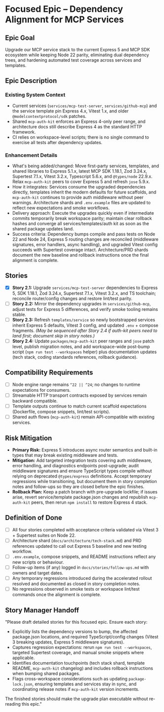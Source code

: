 # Focused Epic – Dependency Alignment for MCP Services

## Epic Goal
Upgrade our MCP service stack to the current Express 5 and MCP SDK ecosystem while keeping Node 22 parity, eliminating dual dependency trees, and hardening automated test coverage across services and templates.

## Epic Description

### Existing System Context
- Current services (`services/mcp-test-server`, `services/github-mcp`) and the service template pin Express 4.x, Vitest 1.x, and older `@modelcontextprotocol/sdk` patches.
- Shared `mcp-auth-kit` enforces an Express 4-only peer range, and architecture docs still describe Express 4 as the standard HTTP framework.
- CI relies on workspace-level scripts; there is no single command to exercise all tests after dependency updates.

### Enhancement Details
- What's being added/changed: Move first-party services, templates, and shared libraries to Express 5.1.x, latest MCP SDK 1.18.1, Zod 3.24.x, Supertest 7.1.x, Vitest 3.2.x, Typescript 5.6.x, and `@types/node` 22.9.x. Relax `mcp-auth-kit` peers to cover Express 5 and refresh `jose` 5.9.x.
- How it integrates: Services consume the upgraded dependencies directly, templates inherit the modern defaults for future scaffolds, and `mcp-auth-kit` continues to provide auth middleware without peer warnings. Architecture shards and `.env.example` files are updated to reflect new expectations and smoke workflows.
- Delivery approach: Execute the upgrades quickly even if intermediate commits temporarily break workspace parity; maintain clear rollback hashes and converge all services/templates/auth kit as soon as the shared package updates land.
- Success criteria: Dependency bumps compile and pass tests on Node 22 and Node 24, Express 5 routing changes are reconciled (middleware signatures, error handlers, async handling), and upgraded Vitest config succeeds with Supertest coverage intact. Architecture/PRD shards document the new baseline and rollback instructions once the final alignment is complete.

## Stories
- [x] **Story 2.1:** Upgrade `services/mcp-test-server` dependencies to Express 5, SDK 1.18.1, Zod 3.24.x, Supertest 7.1.x, Vitest 3.2.x, and TS toolchain; reconcile router/config changes and restore lint/test parity.
- [ ] **Story 2.2:** Mirror the dependency upgrades in `services/github-mcp`, adjust tests for Express 5 differences, and verify smoke tooling remains stable.
- [ ] **Story 2.3:** Refresh `templates/service` so newly bootstrapped services inherit Express 5 defaults, Vitest 3 config, and updated `.env` + compose fragments. *(May be sequenced after Story 2.4 if auth-kit peers need to land first; document skip in story notes.)*
- [ ] **Story 2.4:** Update `packages/mcp-auth-kit` peer ranges and `jose` patch level, publish migration notes, and add workspace-wide post-bump script (`npm run test --workspaces` helper) plus documentation updates (tech stack, coding standards references, rollback guidance).

## Compatibility Requirements
- [ ] Node engine range remains `^22 || ^24`; no changes to runtime expectations for consumers.
- [ ] Streamable HTTP transport contracts exposed by services remain backward compatible.
- [ ] Template outputs continue to match current scaffold expectations (Dockerfile, compose snippets, lint/test scripts).
- [ ] Shared auth flows (`mcp-auth-kit`) remain API-compatible with existing services.

## Risk Mitigation
- **Primary Risk:** Express 5 introduces async router semantics and built-in types that may break existing middleware and tests.
- **Mitigation:** Add targeted integration tests covering auth middleware, error handling, and diagnostics endpoints post-upgrade; audit middleware signatures and ensure TypeScript types compile without relying on deprecated `@types/express` definitions. Accept temporary regressions while transitioning, but document them in story completion notes and follow-ups so they are closed before the epic finishes.
- **Rollback Plan:** Keep a patch branch with pre-upgrade lockfile; if issues arise, revert service/template package.json changes and republish `mcp-auth-kit` peers, then rerun `npm install` to restore Express 4 stack.

## Definition of Done
- [ ] All four stories completed with acceptance criteria validated via Vitest 3 + Supertest suites on Node 22.
- [ ] Architecture shard (`docs/architecture/tech-stack.md`) and PRD references updated to call out Express 5 baseline and new testing workflow.
- [ ] `.env.example`, compose snippets, and README instructions reflect any new scripts or behaviour.
- [ ] Follow-up items (if any) logged in `docs/stories/follow-ups.md` with owners and target dates.
- [ ] Any temporary regressions introduced during the accelerated rollout resolved and documented as closed in story completion notes.
- [ ] No regressions observed in smoke tests or workspace lint/test commands once the alignment is complete.

## Story Manager Handoff
"Please draft detailed stories for this focused epic. Ensure each story:

- Explicitly lists the dependency versions to bump, the affected package.json locations, and required TypeScript/config changes (Vitest 3 breaking updates, Express 5 middleware signatures).
- Captures regression expectations: rerun `npm run test --workspaces`, targeted Supertest coverage, and manual smoke snippets where applicable.
- Identifies documentation touchpoints (tech stack shard, template README, `mcp-auth-kit` changelog) and includes rollback instructions when bumping shared packages.
- Flags cross-workspace considerations such as updating `package-lock.json`, ensuring templates and services stay in sync, and coordinating release notes if `mcp-auth-kit` version increments.

The finished stories should make the upgrade plan executable without re-reading this epic."
